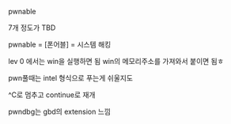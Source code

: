 pwnable

7개 정도가 TBD

pwnable = \[폰어블] = 시스템 해킹

lev 0 에서는 win을 실행하면 됨
win의 메모리주소를 가져와서 붙이면 됨ㅎ

pwn풀때는 intel 형식으로 푸는게 쉬울지도

^C로 멈추고 continue로 재개

pwndbg는 gbd의 extension 느낌

